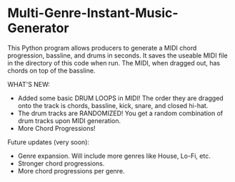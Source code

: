 # Multi-Genre-Instant-Music-Generator
This Python program allows producers to generate a MIDI chord progression, bassline, and drums in seconds. It saves the useable MIDI file in the directory of this code when run. The MIDI, when dragged out, has chords on top of the bassline.

WHAT'S NEW:
- Added some basic DRUM LOOPS in MIDI! The order they are dragged onto the track is chords, bassline, kick, snare, and closed hi-hat.
- The drum tracks are RANDOMIZED! You get a random combination of drum tracks upon MIDI generation.
- More Chord Progressions!

Future updates (very soon):
- Genre expansion. Will include more genres like House, Lo-Fi, etc.
- Stronger chord progressions.
- More chord progressions per genre.

